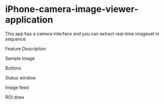 # iPhone-camera-image-viewer-application
This app has a camera interface and you can extract real-time imageset in sequence.   

Feature Description

Sample Image

Buttons

Status window

Image feed

ROI draw
